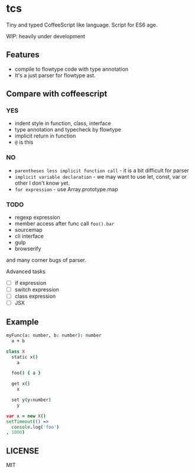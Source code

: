 # tcs

Tiny and typed CoffeeScript like language. Script for ES6 age.

WIP: heavily under development

## Features

- compile to flowtype code with type annotation
- It's a just parser for flowtype ast.

## Compare with coffeescript

### **YES**

- indent style in function, class, interface
- type annotation and typecheck by flowtype
- implicit return in function
- `@` is this

### **NO**

- `parentheses less implicit function call` - it is a bit difficult for parser
- `implicit variable declaration` - we may want to use let, const, var or other I don't know yet.
- `for expression` - use Array.prototype.map

### TODO

- regexp expression
- member access after func call `foo().bar`
- sourcemap
- cli interface
- gulp
- browserify

and many corner bugs of parser.

Advanced tasks

- [ ] if expression
- [ ] switch expression
- [ ] class expression
- [ ] JSX

## Example

```coffee
myFunc(a: number, b: number): number
  a + b

class X
  static x()
    a

  foo() { a }

  get x()
    x

  set y(y:number)
    y

var x = new X()
setTimeout(() =>
  console.log('foo')
, 1000)
```

## LICENSE

MIT
